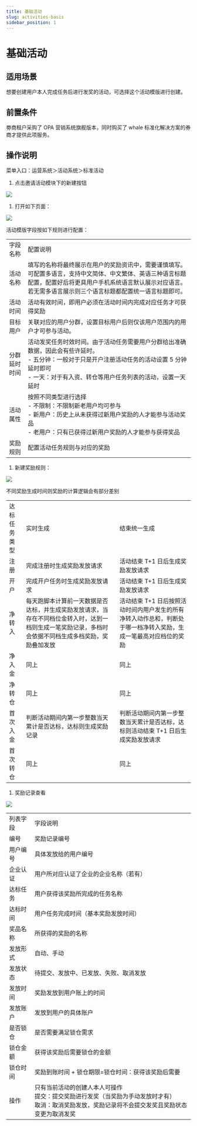 ```yaml
---
title: 基础活动
slug: activities-basis
sidebar_position: 1
---
```



# 基础活动

## 适用场景

想要创建用户本人完成任务后进行发奖的活动，可选择这个活动模版进行创建。

## 前置条件

劵商租户采购了 OPA 营销系统旗舰版本，同时购买了 whale 标准化解决方案的券商才提供此项服务。

## 操作说明

菜单入口：运营系统＞活动系统＞标准活动

1. 点击邀请活动模块下的新建按钮

<img src="/assets/X9DAbOVaXoVUXTxtsYxccvxHnqf.png"/>

1. 打开如下页面：

<img src="/assets/QewybY9SMoLtWbx192Fc04sonqe.png"/>

活动模版字段按如下规则进行配置：

|   |   |
|---|---|
|字段名称 | 配置说明|
|活动名称 | 填写的名称将最终展示在用户的奖励资讯中，需要谨慎填写。可配置多语言，支持中文简体、中文繁体、英语三种语言标题配置，配置好后将更具用户手机系统语言默认展示对应语言。若无需多语言展示则三个语言标题都配置统一语言标题即可。|
|活动时间 | 活动有效时间，即用户必须在活动时间内完成对应任务才可获得奖励|
|目标用户 | 关联对应的用户分群，设置目标用户后则仅该用户范围内的用户才可参与活动。|
|分群延时时间 | 活动发奖任务时效时间。由于活动任务需要用户分群给出准确数据，因此会有些许延时。<br/>- 五分钟：一般对于只是开户注册活动任务的活动设置 5 分钟延时即可<br/>- 一天：对于有入资、转仓等用户任务列表的活动，设置一天延时|
|活动属性 | 按照不同类型进行选择<br/>- 不限制：不限制新老用户均可参与<br/>- 新用户：历史上从未获得过新用户奖励的人才能参与活动奖品<br/>- 老用户：只有已获得过新用户奖励的人才能参与获得奖品|
|奖励规则 | 配置活动任务规则与对应的奖励|

1. 新建奖励规则：

<img src="/assets/QCqWbC8iloJQXExLuN1c2xGunFe.png"/>

不同奖励生成时间则奖励的计算逻辑会有部分差别

|   |   |   |
|---|---|---|
|达标任务类型 | 实时生成 | 结束统一生成|
|注册 | 完成注册时生成奖励发放请求 | 活动结束 T+1 日后生成奖励发放请求|
|开户 | 完成开户任务时生成奖励发放请求 | 活动结束 T+1 日后生成奖励发放请求|
|净转入 | 每天跑脚本计算前一天数据是否达标，并生成奖励发放请求，当存在不同档位金转入时，达到一档则生成一笔奖励记录，多档时会依据不同档生成多档奖励，奖励叠加发放 | 活动结束 T+1 日后按照活动时间内用户发生的所有净转入动作总和，判断处于哪一档净转入奖励，生成一笔最高对应档位的奖励|
|净入金 | 同上 | 同上|
|净转仓 | 同上 | 同上|
|首次入金 | 判断活动期间内第一步整数当天累计是否达标，达标则生成奖励记录 | 判断活动期间内第一步整数当天累计是否达标，达标则活动结束 T+1 日后生成奖励发放请求|
|首次转仓 | 同上 | 同上|

1. 奖励记录查看

<img src="/assets/Y9uTbmh2coLljgxj4KacMi6vnRC.png"/>

|   |   |
|---|---|
|列表字段 | 字段说明|
|编号 | 奖励记录编号|
|用户编号 | 具体发放给的用户编号|
|企业认证 | 用户所对应认证了企业的企业名称（若有）|
|达标任务 | 用户获得该奖励所完成的任务名称|
|达标时间 | 用户任务完成时间（基本奖励发放时间）|
|奖品名称 | 所获得的奖励的名称|
|发放形式 | 自动、手动|
|发放状态 | 待提交、发放中、已发放、失败、取消发放|
|发放时间 | 奖励发放到用户账上的时间|
|发放账户 | 发放到用户的具体账户|
|是否锁仓 | 是否需要满足锁仓需求|
|锁仓金额 | 获得该奖励后需要锁仓的金额|
|锁仓时间 | 奖励到账时间 + 锁仓期限=锁仓时间：获得该奖励后需要|
|操作 | 只有当前活动的创建人本人可操作<br/>提交：提交奖励进行发奖（当奖励为手动发放时才有）<br/>取消：取消奖励发放，奖励记录将不会提交发奖且奖励状态变更为取消发奖|

